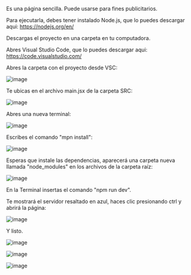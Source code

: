 Es una página sencilla. Puede usarse para fines publicitarios.

Para ejecutarla, debes tener instalado Node.js, que lo puedes descargar aqui: https://nodejs.org/en/

Descargas el proyecto en una carpeta en tu computadora.

Abres Visual Studio Code, que lo puedes descargar aqui: https://code.visualstudio.com/

Abres la carpeta con el proyecto desde VSC: 

![image](https://github.com/antonylsalazarr/PaginaBasicaReact/assets/149880665/c3110847-84da-4d9d-933c-9d45caede22a)

Te ubicas en el archivo main.jsx de la carpeta SRC:

![image](https://github.com/antonylsalazarr/PaginaBasicaReact/assets/149880665/cd57cea8-9ecf-4836-8947-c33163895011)

Abres una nueva terminal:

![image](https://github.com/antonylsalazarr/PaginaBasicaReact/assets/149880665/58381882-a034-4228-bee3-ce4ce633ddc5)

Escribes el comando "mpn install":

![image](https://github.com/antonylsalazarr/PaginaBasicaReact/assets/149880665/d3d9eb99-81fd-48ed-9676-7d2e47cd5d5c)

Esperas que instale las dependencias, aparecerá una carpeta nueva llamada "node_modules" en los archivos de la carpeta raíz:

![image](https://github.com/antonylsalazarr/PaginaBasicaReact/assets/149880665/23cdac6d-392b-4222-b668-8c497915266f)

En la Terminal insertas el comando "npm run dev".

Te mostrará el servidor resaltado en azul, haces clic presionando ctrl y abrirá la página:

![image](https://github.com/antonylsalazarr/PaginaBasicaReact/assets/149880665/0c109da0-9f15-4f1f-b9e3-3e07806c2a95)

Y listo.


![image](https://github.com/antonylsalazarr/PrimeraPaginaReact/assets/149880665/73a5511c-9ecd-4101-9899-a66fdd6f27dd)

![image](https://github.com/antonylsalazarr/PrimeraPaginaReact/assets/149880665/e4ba1e71-3dd2-4308-b879-62ac44b04342)

![image](https://github.com/antonylsalazarr/PrimeraPaginaReact/assets/149880665/a1d1f254-5d41-4b8f-8f25-b1fe01e52275)



